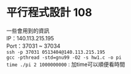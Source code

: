 平行程式設計 108
===
一些會用到的資訊  
IP：140.113.215.195  
Port：37031 ~ 37034  
`ssh -p 37031 0513404@140.113.215.195`  
`gcc -pthread -std=gnu99 -O2 -s hw1.c -o pi`  
`time ./pi 2 1000000000` : 加time可以順便看時間  
